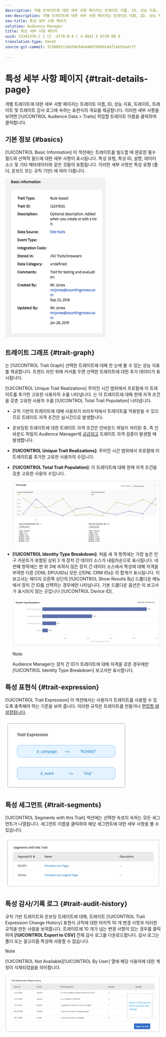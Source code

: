 ```yaml
---
description: 개별 트레이트에 대한 세부 사항 페이지는 트레이트 이름, ID, 성능 지표, 트레이트, 트레이트 및 트레이트 감사 로그에 속하는 표현식의 개요를 제공합니다. 이러한 세부 사항을 보려면 대상 데이터 > 트레이트로 이동하여 작업할 트레이트 이름을 클릭합니다.
seo-description: 개별 트레이트에 대한 세부 사항 페이지는 트레이트 이름, ID, 성능 지표, 트레이트, 트레이트 및 트레이트 감사 로그에 속하는 표현식의 개요를 제공합니다. 이러한 세부 사항을 보려면 대상 데이터 > 트레이트로 이동하여 작업할 트레이트 이름을 클릭합니다.
seo-title: 특성 세부 사항 페이지
solution: Audience Manager
title: 특성 세부 사항 페이지
uuid: 23301376-C 1 CC -4778-B 8 C 4-9831 F 6739 DB 9
translation-type: tm+mt
source-git-commit: 3130882116d39e94b446679999144f1eb55edc77

---
```



# 특성 세부 사항 페이지 {#trait-details-page}

개별 트레이트에 대한 세부 사항 페이지는 트레이트 이름, ID, 성능 지표, 트레이트, 트레이트 및 트레이트 감사 로그에 속하는 표현식의 개요를 제공합니다. 이러한 세부 사항을 보려면 [!UICONTROL Audience Data > Traits] 작업할 트레이트 이름을 클릭하여 클릭합니다.

## 기본 정보 {#basics}

[!UICONTROL Basic Information] 이 섹션에는 트레이트를 빌드할 때 완료한 필수 필드와 선택적 필드에 대한 세부 사항이 표시됩니다. 특성 유형, 특성 ID, 설명, 데이터 소스 및 기타 메타데이터와 같은 것들이 포함됩니다. 이러한 세부 사항은 특성 유형 (폴더, 온보드 또는 규칙 기반) 에 따라 다릅니다.

![](assets/basicInfo.png)

## 트레이트 그래프 {#trait-graph}

는 [!UICONTROL Trait Graph] 선택한 트레이트에 대해 한 눈에 볼 수 있는 성능 지표를 제공합니다. 트렌드 라인 위에 커서를 두면 선택한 트레이트에 대한 추가 데이터가 표시됩니다.

[!UICONTROL Unique Trait Realizations] 주어진 시간 범위에서 프로필에 이 트레이트를 추가한 고유한 사용자의 수를 나타냅니다. 는 이 트레이트에 대해 현재 자격 조건을 갖춘 고유한 사용자 수를 [!UICONTROL Total Trait Population] 나타냅니다.

* 규칙 기반의 트레이트에 대해 사용자가 브라우저에서 트레이트를 적용받을 수 있으므로 트레이트 자격 조건은 실시간으로 발생합니다.
* 온보딩된 트레이트에 대한 트레이트 자격 조건은 인바운드 파일이 처리된 후, 즉 인바운드 파일이 Audience Manager에 [공급되고](../../faq/faq-inbound-data-ingestion.md) 트레이트 자격 검증이 발생할 때 발생합니다.
* **[!UICONTROL Unique Trait Realizations]**: 주어진 시간 범위에서 프로필에 이 트레이트를 추가한 고유한 사용자의 수입니다.
* **[!UICONTROL Total Trait Population]**: 이 트레이트에 대해 현재 자격 조건을 갖춘 고유한 사용자 수입니다.

   ![Trait-Graph](assets/trait-summary.png)

* **[!UICONTROL Identity Type Breakdown]**: 처음 세 개 항목에는 가장 높은 인구 카운트가 포함된 상위 3 개 장치 간 데이터 소스가 내림차순으로 표시됩니다. 네 번째 항목에는 맨 위 3에 속하지 않은 장치 간 데이터 소스에서 특성에 대해 자격을 부여한 다른 [!DNL DPUUIDs] 모든 ([!DNL CRM IDs]) 의 합계가 표시됩니다. 이 보고서는 페이지 오른쪽 상단의 [!UICONTROL Show Results By] 드롭다운 메뉴에서 장치 간 ID를 선택하는 경우에만 나타납니다. 기본 드롭다운 옵션은 이 보고서가 표시되지 않는 곳입니다 [!UICONTROL Device ID].

   ![Trait-Graph](assets/trait-identity.png)
   > [!NOTE]
   > Audience Manager는 장치 간 ID가 트레이트에 대해 자격을 갖춘 경우에만 [!UICONTROL Identity Type Breakdown] 보고서만 표시합니다.

## 특성 표현식 {#trait-expression}

[!UICONTROL Trait Expression] 이 섹션에서는 사용자가 트레이트를 사용할 수 있도록 충족해야 하는 기준을 보여 줍니다. 이러한 규칙은 트레이트를 만들거나 [편집할 때 설정됩니다](../../features/traits/about-trait-builder.md).

![](assets/traitExpression.png)

## 특성 세그먼트 {#trait-segments}

[!UICONTROL Segments with this Trait] 섹션에는 선택한 속성이 속하는 모든 세그먼트가 나열됩니다. 세그먼트 이름을 클릭하여 해당 세그먼트에 대한 세부 사항을 볼 수 있습니다.

![](assets/traitSegments.png)

## 특성 감사/기록 로그 {#trait-audit-history}

규칙 기반 트레이트와 온보딩 트레이트에 대해, 트레이트 [!UICONTROL Trait Expression Change History] 표현식 규칙에 대한 마지막 10 개 변경 사항과 이러한 규칙을 만든 사람을 보여줍니다. 트레이트에 10 개가 넘는 변경 사항이 있는 경우를 클릭하여 **[!UICONTROL Export to CSV]** 전체 감사 로그를 다운로드합니다. 감사 로그는 폴더 또는 알고리즘 특성에 사용할 수 없습니다.

>[!NOTE]
>
>[!UICONTROL Not Available][!UICONTROL By User] 열에 해당 사용자에 대한 계정이 삭제되었음을 의미합니다.

![](assets/traitHistory.png)